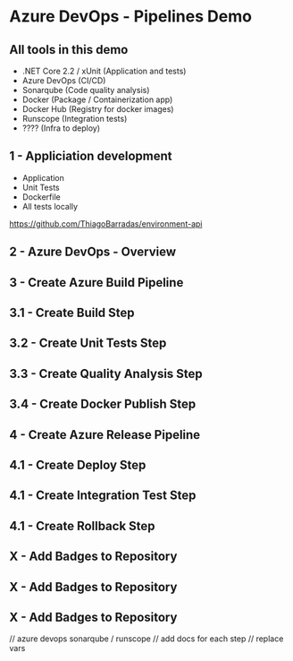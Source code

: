 # Azure DevOps - Pipelines Demo

## All tools in this demo

- .NET Core 2.2 / xUnit (Application and tests)
- Azure DevOps (CI/CD)
- Sonarqube (Code quality analysis)
- Docker (Package / Containerization app)
- Docker Hub (Registry for docker images)
- Runscope (Integration tests)
- ???? (Infra to deploy)

## 1 - Appliciation development

- Application
- Unit Tests
- Dockerfile
- All tests locally 

https://github.com/ThiagoBarradas/environment-api

## 2 - Azure DevOps - Overview 

## 3 - Create Azure Build Pipeline 
## 3.1 - Create Build Step
## 3.2 - Create Unit Tests Step
## 3.3 - Create Quality Analysis Step
## 3.4 - Create Docker Publish Step

## 4 - Create Azure Release Pipeline 
## 4.1 - Create Deploy Step
## 4.1 - Create Integration Test Step
## 4.1 - Create Rollback Step

## X - Add Badges to Repository
## X - Add Badges to Repository
## X - Add Badges to Repository

// azure devops sonarqube / runscope
// add docs for each step
// replace vars
